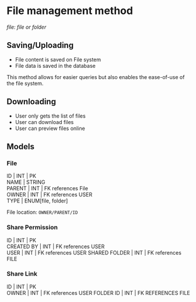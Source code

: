 # File management method

_file: file or folder_

## Saving/Uploading


- File content is saved on File system
- File data is saved in the database

This method allows for easier queries but also enables the ease-of-use of the file system. 

## Downloading

- User only gets the list of files
- User can download files
- User can preview files online


## Models 

### File

ID | INT | PK  
NAME  | STRING  
PARENT | INT | FK references File  
OWNER | INT | FK references USER  
TYPE  | ENUM[file, folder]

File location: `OWNER/PARENT/ID`


### Share Permission
ID | INT | PK  
CREATED BY | INT | FK references USER  
USER | INT | FK references USER
SHARED FOLDER | INT | FK references FILE

### Share Link

ID | INT | PK  
OWNER | INT | FK references USER
FOLDER ID | INT | FK REFERENCES FILE






